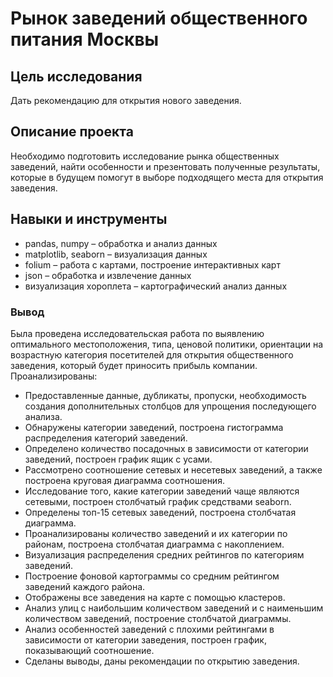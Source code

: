 # Рынок заведений общественного питания Москвы

## Цель исследования

Дать рекомендацию для открытия нового заведения.

## Описание проекта

Необходимо подготовить исследование рынка общественных заведений, найти особенности и презентовать полученные результаты, которые в будущем помогут в выборе подходящего места для открытия заведения.

## Навыки и инструменты
- pandas, numpy – обработка и анализ данных
- matplotlib, seaborn – визуализация данных
- folium – работа с картами, построение интерактивных карт
- json – обработка и извлечение данных
- визуализация хороплета – картографический анализ данных

### Вывод
Была проведена исследовательская работа по выявлению оптимального местоположения, типа, ценовой политики, ориентации на возрастную категория посетителей для открытия общественного заведения, который будет приносить прибыль компании.
Проанализированы:
- Предоставленные данные, дубликаты, пропуски, необходимость создания дополнительных столбцов для упрощения последующего анализа.
- Обнаружены категории заведений, построена гистограмма распределения категорий заведений. 
- Определено количество посадочных в зависимости от категории заведений, построен график ящик с усами.
- Рассмотрено соотношение сетевых и несетевых заведений, а также построена круговая диаграмма соотношения.
- Исследование того, какие категории заведений чаще являются сетевыми, построен столбчатый график средствами seaborn.
- Определены топ-15 сетевых заведений, построена столбчатая диаграмма.
- Проанализированы количество заведений и их категории по районам, построена столбчатая диаграмма с накоплением.
- Визуализация распределения средних рейтингов по категориям заведений.
- Построение фоновой картограммы со средним рейтингом заведений каждого района.
- Отображены все заведения на карте с помощью кластеров.
- Анализ улиц с наибольшим количеством заведений и с наименьшим количеством заведений, построение столбчатой диаграммы.
- Анализ особенностей заведений с плохими рейтингами в зависимости от категории заведения, построен график, показывающий соотношение.
- Сделаны выводы, даны рекомендации по открытию заведения.

